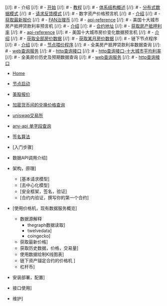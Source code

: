 [//]: # - 介绍
[//]: #   - [开始](README.md)
[//]: #   - [教程](tutorials.md)
[//]: #   - [体系结构概述](architecture-overview.md)
[//]: #   - [分布式数据模式](architecture-decentralized-model.md)
[//]: #   - [请求反馈模式](architecture-request-model.md)
[//]: # - 数字资产价格预言机
[//]: #   - [介绍](oracle-price-introduction.md)
[//]: #   - [获取最新报价](oracle-price-get-the-lastest-price.md)
[//]: #   - [FAN治理币](fan_g.md)
[//]: #   - [api-reference](oracle-price-feeds-api-reference.md)
[//]: # - 美国十大城市房产抵押贷款利率预言机
[//]: #   - [介绍](oracle-rate-introduction.md)
[//]: #   - [合约地址](oracle-rate-contract-address.md)
[//]: #   - [获取房产抵押利率](oracle-rate-get-rate.md)
[//]: #   - [api-reference](oracle-rate-feed-api-reference.md)
[//]: # - 美国十大城市房价变化数据预言机
[//]: #   - [介绍](oracle-housePrice-introduction.md)
[//]: #   - [获取全部房价数据](oracle-housePrice-get-all-price.md)
[//]: #   - [获取某月房价数据](oracle-housePrice-get-month-price.md)
[//]: # - 链下节点程序
[//]: #   - [介绍](node-introduction.md)
[//]: #   - [节点喂价程序](node-update.md)
[//]: # - 全美房产抵押贷款利率数据查询
[//]: #   - [web查询服务](http-rate-introduction.md)
[//]: #   - [http查询接口](http-rate-api.md)
[//]: #   - [http查询接口-十大城市平均利率](http-rate-api-average.md)
[//]: # - 全美房价历史及预期数据查询
[//]: #  - [web查询服务](http-housePrice-introduction.md)
[//]: #  - [http查询接口](http-housePrice-api.md)
- [Home](README.md) 
- [节点启动](startup.md)
- [美股报价](stock.md)　
- [加密货币间的兑换价格查询](coins.md)　
- [uniswap交易所](dex.md)　
- [any-api 单字段查询](anyapi.md)
- [签名算法](sign.md)


- [入门步骤]
- 数据API调用介绍]  
- 架构，原理] 
  - [基本请求模型] 
  - [去中心化模型] 
  - [安全框架，签名，验证] 
  - [合约内验证，撰写你的第一个合约] 
- [使用价格机，现有数据服务概览]
  - 数据源解释
     - thegraph数据读取] 
     - twelvedata] 
     - coingecko] 
   - 获取最新价格] 
   - 获取历史数据，价格，交易量] 
   - 使用数据绘制K线图表] 
   - 链下资产锚定合约的价格机 ] 
   - 杠杆币] 
-  安装部署，配置] 
-  接口使用] 
-  维护] 
